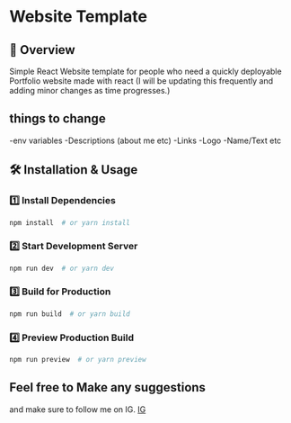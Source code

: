 # Website Template

## 🚀 Overview
Simple React Website template for people who need a quickly deployable Portfolio website made with react (I will be updating this frequently and adding minor changes as time progresses.)

## things to change
  -env variables
  -Descriptions (about me etc)
  -Links
  -Logo
  -Name/Text etc

## 🛠 Installation & Usage
### 1️⃣ Install Dependencies
```sh
npm install  # or yarn install
```

### 2️⃣ Start Development Server
```sh
npm run dev  # or yarn dev
```

### 3️⃣ Build for Production
```sh
npm run build  # or yarn build
```

### 4️⃣ Preview Production Build
```sh
npm run preview  # or yarn preview
```

## Feel free to Make any suggestions
  and make sure to follow me on IG.
    [IG](instagram.com/jamjam_officiale)



